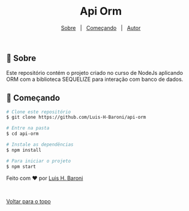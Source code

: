 &#xa0;

  <!-- <a href="https://apiorm.netlify.com">Demo</a> -->
</div>

<h1 align="center">Api Orm</h1>

  <!-- <img alt="Github issues" src="https://img.shields.io/github/issues/Luis-H-Baroni/api-orm?color=56BEB8" /> -->

  <!-- <img alt="Github forks" src="https://img.shields.io/github/forks/Luis-H-Baroni/api-orm?color=56BEB8" /> -->

  <!-- <img alt="Github stars" src="https://img.shields.io/github/stars/Luis-H-Baroni/api-orm?color=56BEB8" /> -->
</p>

<!-- Status -->

<!-- <h4 align="center">
	🚧  Api Orm 🚀 Em construção...  🚧
</h4>

<hr> -->

<p align="center">
  <a href="#dart-sobre">Sobre</a> &#xa0; | &#xa0; 
  <a href="#checkered_flag-começando">Começando</a> &#xa0; | &#xa0;
  <a href="https://github.com/Luis-H-Baroni" target="_blank">Autor</a>
</p>

<br>

## :dart: Sobre

Este repositório contém o projeto criado no curso de NodeJs aplicando ORM com a biblioteca SEQUELIZE para interação com banco de dados.

## :checkered_flag: Começando

```bash
# Clone este repositório
$ git clone https://github.com/Luis-H-Baroni/api-orm

# Entre na pasta
$ cd api-orm

# Instale as dependências
$ npm install

# Para iniciar o projeto
$ npm start
```

Feito com :heart: por <a href="https://github.com/Luis-H-Baroni" target="_blank">Luis H. Baroni</a>

&#xa0;

<a href="#top">Voltar para o topo</a>
